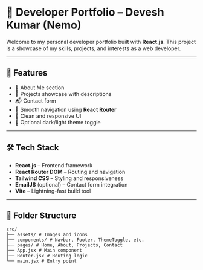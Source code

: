 # 🚀 Developer Portfolio – Devesh Kumar (Nemo)

Welcome to my personal developer portfolio built with **React.js**. This project is a showcase of my skills, projects, and interests as a web developer.

---

## 🧾 Features

- 🧠 About Me section
- 💼 Projects showcase with descriptions
- 📬 Contact form
- 🔄 Smooth navigation using **React Router**
- 🎨 Clean and responsive UI
- 🌙 Optional dark/light theme toggle

---

## 🛠 Tech Stack

- **React.js** – Frontend framework
- **React Router DOM** – Routing and navigation
- **Tailwind CSS** – Styling and responsiveness
- **EmailJS** (optional) – Contact form integration
- **Vite** – Lightning-fast build tool

---

## 📁 Folder Structure

    src/
    ├── assets/ # Images and icons
    ├── components/ # Navbar, Footer, ThemeToggle, etc.
    ├── pages/ # Home, About, Projects, Contact
    ├── App.jsx # Main component
    ├── Router.jsx # Routing logic
    └── main.jsx # Entry point